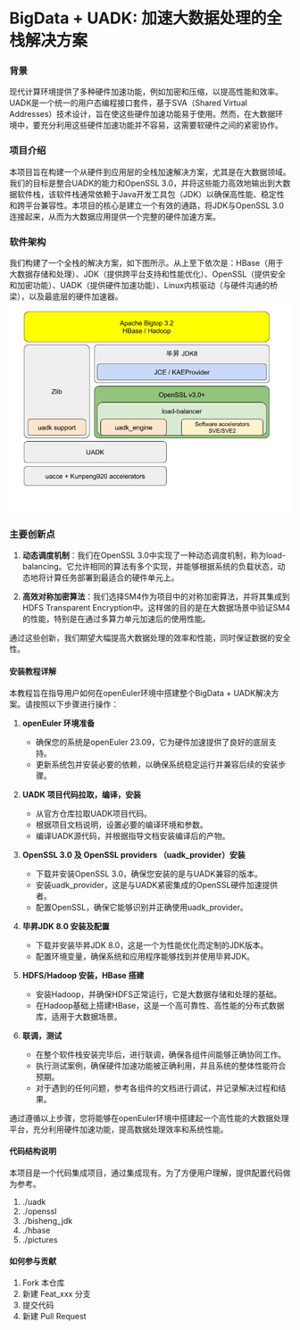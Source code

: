 # BigData + UADK: 加速大数据处理的全栈解决方案

### 背景
现代计算环境提供了多种硬件加速功能，例如加密和压缩，以提高性能和效率。UADK是一个统一的用户态编程接口套件，基于SVA（Shared Virtual Addresses）技术设计，旨在使这些硬件加速功能易于使用。然而，在大数据环境中，要充分利用这些硬件加速功能并不容易，这需要软硬件之间的紧密协作。

### 项目介绍
本项目旨在构建一个从硬件到应用层的全栈加速解决方案，尤其是在大数据领域。我们的目标是整合UADK的能力和OpenSSL 3.0，并将这些能力高效地输出到大数据软件栈，该软件栈通常依赖于Java开发工具包（JDK）以确保高性能、稳定性和跨平台兼容性。本项目的核心是建立一个有效的通路，将JDK与OpenSSL 3.0连接起来，从而为大数据应用提供一个完整的硬件加速方案。

### 软件架构
我们构建了一个全栈的解决方案，如下图所示。从上至下依次是：HBase（用于大数据存储和处理）、JDK（提供跨平台支持和性能优化）、OpenSSL（提供安全和加密功能）、UADK（提供硬件加速功能）、Linux内核驱动（与硬件沟通的桥梁），以及最底层的硬件加速器。
![hbase+uadk+software-stack-information](./pictures/sw.stack.png)

### 主要创新点

1. **动态调度机制**：我们在OpenSSL 3.0中实现了一种动态调度机制，称为load-balancing。它允许相同的算法有多个实现，并能够根据系统的负载状态，动态地将计算任务部署到最适合的硬件单元上。

2. **高效对称加密算法**：我们选择SM4作为项目中的对称加密算法，并将其集成到HDFS Transparent Encryption中。这样做的目的是在大数据场景中验证SM4的性能，特别是在通过多算力单元加速后的使用性能。

通过这些创新，我们期望大幅提高大数据处理的效率和性能，同时保证数据的安全性。

#### 安装教程详解

本教程旨在指导用户如何在openEuler环境中搭建整个BigData + UADK解决方案。请按照以下步骤进行操作：

1. **openEuler 环境准备**
   - 确保您的系统是openEuler 23.09，它为硬件加速提供了良好的底层支持。
   - 更新系统包并安装必要的依赖，以确保系统稳定运行并兼容后续的安装步骤。

2. **UADK 项目代码拉取，编译，安装**
   - 从官方仓库拉取UADK项目代码。
   - 根据项目文档说明，设置必要的编译环境和参数。
   - 编译UADK源代码，并根据指导文档安装编译后的产物。

3. **OpenSSL 3.0 及 OpenSSL providers （uadk_provider）安装**
   - 下载并安装OpenSSL 3.0，确保您安装的是与UADK兼容的版本。
   - 安装uadk_provider，这是与UADK紧密集成的OpenSSL硬件加速提供者。
   - 配置OpenSSL，确保它能够识别并正确使用uadk_provider。

4. **毕昇JDK 8.0 安装及配置**
   - 下载并安装毕昇JDK 8.0，这是一个为性能优化而定制的JDK版本。
   - 配置环境变量，确保系统和应用程序能够找到并使用毕昇JDK。

5. **HDFS/Hadoop 安装，HBase 搭建**
   - 安装Hadoop，并确保HDFS正常运行，它是大数据存储和处理的基础。
   - 在Hadoop基础上搭建HBase，这是一个高可靠性、高性能的分布式数据库，适用于大数据场景。

6. **联调，测试**
   - 在整个软件栈安装完毕后，进行联调，确保各组件间能够正确协同工作。
   - 执行测试案例，确保硬件加速功能被正确利用，并且系统的整体性能符合预期。
   - 对于遇到的任何问题，参考各组件的文档进行调试，并记录解决过程和结果。

通过遵循以上步骤，您将能够在openEuler环境中搭建起一个高性能的大数据处理平台，充分利用硬件加速功能，提高数据处理效率和系统性能。

#### 代码结构说明

本项目是一个代码集成项目，通过集成现有。为了方便用户理解，提供配置代码做为参考。

1.  ./uadk
2.  ./openssl
3.  ./bisheng_jdk
4.  ./hbase
5.  ./pictures

#### 如何参与贡献

1.  Fork 本仓库
2.  新建 Feat_xxx 分支
3.  提交代码
4.  新建 Pull Request